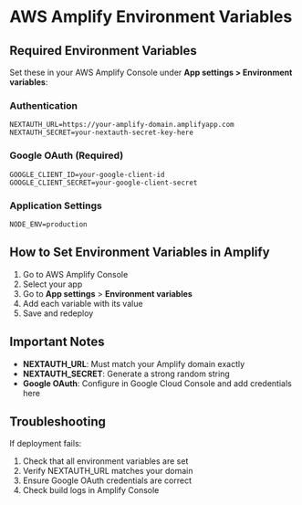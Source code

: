 # AWS Amplify Environment Variables

## Required Environment Variables

Set these in your AWS Amplify Console under **App settings > Environment variables**:

### Authentication
```
NEXTAUTH_URL=https://your-amplify-domain.amplifyapp.com
NEXTAUTH_SECRET=your-nextauth-secret-key-here
```

### Google OAuth (Required)
```
GOOGLE_CLIENT_ID=your-google-client-id
GOOGLE_CLIENT_SECRET=your-google-client-secret
```

### Application Settings
```
NODE_ENV=production
```

## How to Set Environment Variables in Amplify

1. Go to AWS Amplify Console
2. Select your app
3. Go to **App settings** > **Environment variables**
4. Add each variable with its value
5. Save and redeploy

## Important Notes

- **NEXTAUTH_URL**: Must match your Amplify domain exactly
- **NEXTAUTH_SECRET**: Generate a strong random string
- **Google OAuth**: Configure in Google Cloud Console and add credentials here

## Troubleshooting

If deployment fails:
1. Check that all environment variables are set
2. Verify NEXTAUTH_URL matches your domain
3. Ensure Google OAuth credentials are correct
4. Check build logs in Amplify Console
